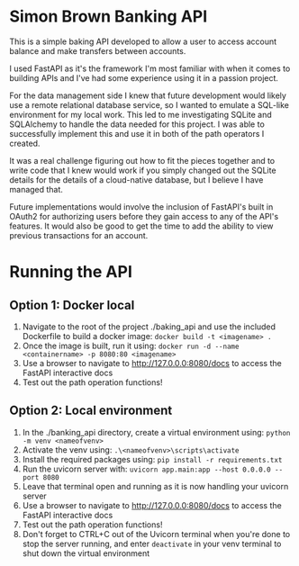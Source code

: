 # Simon Brown Banking API

This is a simple baking API developed to allow a user to access account balance and make transfers between accounts. 

I used FastAPI as it's the framework I'm most familiar with when it comes to building APIs and I've had some experience using it in a passion project. 

For the data management side I knew that future development would likely use a remote relational database service, so I wanted to emulate a SQL-like environment for my local work. This led to me investigating SQLite and SQLAlchemy to handle the data needed for this project. I was able to successfully implement this and use it in both of the path operators I created.

It was a real challenge figuring out how to fit the pieces together and to write code that I knew would work if you simply changed out the SQLite details for the details of a cloud-native database, but I believe I have managed that. 

Future implementations would involve the inclusion of FastAPI's built in OAuth2 for authorizing users before they gain access to any of the API's features. It would also be good to get the time to add the ability to view previous transactions for an account.

# Running the API

## Option 1: Docker local

1. Navigate to the root of the project ./baking_api and use the included Dockerfile to build a docker image: `docker build -t <imagename> .`
2. Once the image is built, run it using: `docker run -d --name <containername> -p 8080:80 <imagename>`
3. Use a browser to navigate to http://127.0.0.0:8080/docs to access the FastAPI interactive docs
4. Test out the path operation functions!

## Option 2: Local environment

1. In the ./banking_api directory, create a virtual environment using: `python -m venv <nameofvenv>`
2. Activate the venv using: `.\<nameofvenv>\scripts\activate`
3. Install the required packages using: `pip install -r requirements.txt`
4. Run the uvicorn server with: `uvicorn app.main:app --host 0.0.0.0 --port 8080`
5. Leave that terminal open and running as it is now handling your uvicorn server
6. Use a browser to navigate to http://127.0.0.0:8080/docs to access the FastAPI interactive docs
7. Test out the path operation functions!
8. Don't forget to CTRL+C out of the Uvicorn terminal when you're done to stop the server running, and enter `deactivate` in your venv terminal to shut down the virtual environment